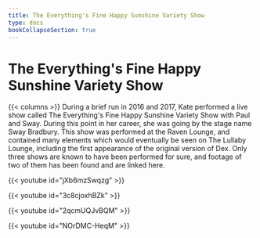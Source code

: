 ```yaml
---
title: The Everything's Fine Happy Sunshine Variety Show
type: docs
bookCollapseSection: true
---
```


# The Everything's Fine Happy Sunshine Variety Show

{{< columns >}}
During a brief run in 2016 and 2017, Kate performed a live show called The Everything's Fine Happy Sunshine Variety Show with Paul and Sway.  During this point in her career, she was going by the stage name Sway Bradbury.  This show was performed at the Raven Lounge, and contained many elements which would eventually be seen on The Lullaby Lounge, including the first appearance of the original version of Dex.  Only three shows are known to have been performed for sure, and footage of two of them has been found and are linked here.

{{< youtube id="jXb6mzSwqzg" >}}

{{< youtube id="3c8cjoxhBZk" >}}

{{< youtube id="2qcmUQJvBQM" >}}

{{< youtube id="NOrDMC-HeqM" >}}
